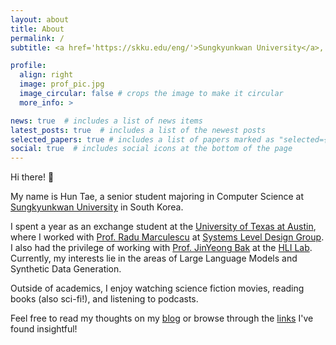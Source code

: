 ```yaml
---
layout: about
title: About
permalink: /
subtitle: <a href='https://skku.edu/eng/'>Sungkyunkwan University</a>, Seoul, South Korea

profile:
  align: right
  image: prof_pic.jpg
  image_circular: false # crops the image to make it circular
  more_info: >

news: true  # includes a list of news items
latest_posts: true  # includes a list of the newest posts
selected_papers: true # includes a list of papers marked as "selected={true}"
social: true  # includes social icons at the bottom of the page
---
```


Hi there! 👋

My name is Hun Tae, a senior student majoring in Computer Science at [Sungkyunkwan University](https://www.skku.edu/eng/) in South Korea.

I spent a year as an exchange student at the [University of Texas at Austin](https://www.utexas.edu/), where I worked with [Prof. Radu Marculescu](https://radum.ece.utexas.edu/people/) at [Systems Level Design Group](https://radum.ece.utexas.edu/). I also had the privilege of working with [Prof. JinYeong Bak](https://nosyu.kr/) at the [HLI Lab](https://hli.skku.edu/). Currently, my interests lie in the areas of Large Language Models and Synthetic Data Generation.

Outside of academics, I enjoy watching science fiction movies, reading books (also sci-fi!), and listening to podcasts.

Feel free to read my thoughts on my [blog](https://ht0324.github.io/blog/) or browse through the [links](https://ht0324.github.io/Links/) I've found insightful!
